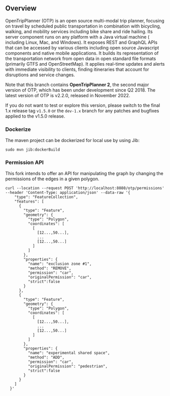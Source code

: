 ## Overview

OpenTripPlanner (OTP) is an open source multi-modal trip planner, focusing on travel by scheduled
public transportation in combination with bicycling, walking, and mobility services including bike
share and ride hailing. Its server component runs on any platform with a Java virtual machine (
including Linux, Mac, and Windows). It exposes REST and GraphQL APIs that can be accessed by various
clients including open source Javascript components and native mobile applications. It builds its
representation of the transportation network from open data in open standard file formats (primarily
GTFS and OpenStreetMap). It applies real-time updates and alerts with immediate visibility to
clients, finding itineraries that account for disruptions and service changes.

Note that this branch contains **OpenTripPlanner 2**, the second major version of OTP, which has
been under development since Q2 2018. The latest version of OTP is v2.2.0, released in November 2022.

If you do not want to test or explore this version, please switch to the final 1.x release
tag `v1.5.0` or the `dev-1.x` branch for any patches and bugfixes applied to the v1.5.0 release.

### Dockerize

The maven project can be dockerized for local use by using Jib:

```
sudo mvn jib:dockerBuild
```

### Permission API

This fork intends to offer an API for manipulating the graph by changing the permissions of the edges in a given polygon.

```
curl --location --request POST 'http://localhost:8080/otp/permissions' --header 'Content-Type: application/json' --data-raw '{
    "type": "FeatureCollection",
    "features": [
      {
        "type": "Feature",
        "geometry": {
          "type": "Polygon",
          "coordinates": [
            [
              [12...,50...],
              ...
              [12...,50...]
            ]
          ]
        },
        "properties": {
          "name": "exclusion zone #1",
          "method": "REMOVE",
          "permission": "car",
          "originalPermission": "car",
          "strict":false
        }
      },
      {
        "type": "Feature",
        "geometry": {
          "type": "Polygon",
          "coordinates": [
            [
              [12...,50...],
              ...
              [12...,50...]
            ]
          ]
        },
        "properties": {
          "name": "experimental shared space",
          "method": "ADD",
          "permission": "car",
          "originalPermission": "pedestrian",
          "strict":false
        }
      }
    ]
  }'
```
